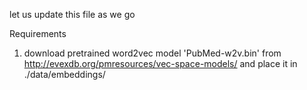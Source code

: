 
let us update this file as we go

Requirements
1. download pretrained word2vec model 'PubMed-w2v.bin'  from http://evexdb.org/pmresources/vec-space-models/ and place it in ./data/embeddings/
